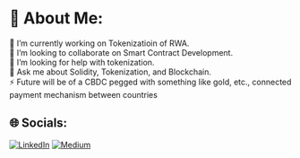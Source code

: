 # 💫 About Me:
🔭 I’m currently working on Tokenizatioin of RWA.<br>👯 I’m looking to collaborate on  Smart Contract Development.<br>🤝 I’m looking for help with tokenization.<br>💬 Ask me about Solidity, Tokenization, and Blockchain.<br>⚡ Future will be of a CBDC pegged with something like gold, etc., connected payment mechanism between countries


## 🌐 Socials:
[![LinkedIn](https://img.shields.io/badge/LinkedIn-%230077B5.svg?logo=linkedin&logoColor=white)](https://linkedin.com/in/akashalphak) [![Medium](https://img.shields.io/badge/Medium-12100E?logo=medium&logoColor=white)](https://medium.com/@@akashkolekar2003) 



